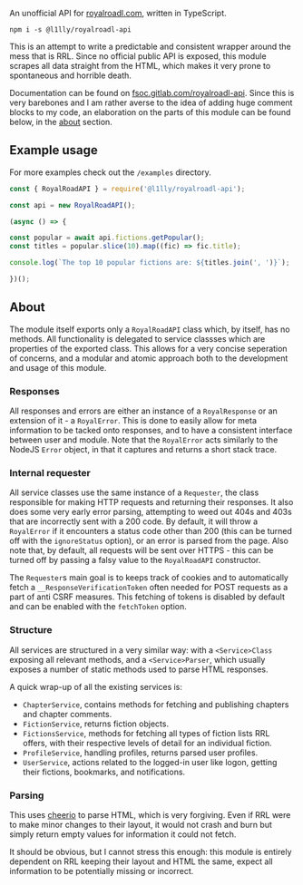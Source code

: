 An unofficial API for [royalroadl.com](https://royalroadl.com), written in TypeScript.

```
npm i -s @l1lly/royalroadl-api
```

This is an attempt to write a predictable and consistent wrapper around the  mess that is RRL. Since no official public API is exposed, this module scrapes all data straight from the HTML, which makes it very prone to spontaneous and horrible death.

Documentation can be found on [fsoc.gitlab.com/royalroadl-api](https://fsoc.gitlab.io/royalroadl-api/classes/royalroadapi.html). Since this is very barebones and I am rather averse to the idea of adding huge comment blocks to my code, an elaboration on the parts of this module can be found below, in the [about](#about) section.

## Example usage

For more examples check out the `/examples` directory.

```javascript
const { RoyalRoadAPI } = require('@l1lly/royalroadl-api');

const api = new RoyalRoadAPI();

(async () => {

const popular = await api.fictions.getPopular();
const titles = popular.slice(10).map((fic) => fic.title);

console.log(`The top 10 popular fictions are: ${titles.join(', ')}`);

})();
```

## About

The module itself exports only a `RoyalRoadAPI` class which, by itself, has no methods. All functionality is delegated to service classses which are properties of the exported class. This allows for a very concise seperation of concerns, and a modular and atomic approach both to the development and usage of this module.

### Responses

All responses and errors are either an instance of a `RoyalResponse` or an extension of it - a  `RoyalError`. This is done to easily allow for meta information to be tacked onto responses, and to have a consistent interface between user and module. Note that the `RoyalError` acts similarly to the NodeJS `Error` object, in that it captures and returns a short stack trace.

### Internal requester

All service classes use the same instance of a `Requester`, the class responsible for making HTTP requests and returning their responses. It also does some very early error parsing, attempting to weed out 404s and 403s that are incorrectly sent with a 200 code. By default, it will throw a `RoyalError` if it encounters a status code other than 200 (this can be turned off with the `ignoreStatus` option), or an error is parsed from the page. Also note that, by default, all requests will be sent over HTTPS - this can be turned off by passing a falsy value to the `RoyalRoadAPI` constructor.

The `Requester`s main goal is to keeps track of cookies and to automatically fetch a `__ResponseVerificationToken` often needed for POST requests as a part of anti CSRF measures. This fetching of tokens is disabled by default and can be enabled with the `fetchToken` option.

### Structure

All services are structured in a very similar way: with a `<Service>Class` exposing all relevant methods, and a `<Service>Parser`, which usually exposes a number of static methods used to parse HTML responses.

A quick wrap-up of all the existing services is: 
- `ChapterService`, contains methods for fetching and publishing chapters and chapter comments.
- `FictionService`, returns fiction objects.
- `FictionsService`, methods for fetching all types of fiction lists RRL offers, with their respective levels of detail for an individual fiction.
- `ProfileService`, handling profiles, returns parsed user profiles.
- `UserService`, actions related to the logged-in user like logon, getting their fictions, bookmarks, and notifications.

### Parsing

This uses [cheerio](https://github.com/cheeriojs/cheerio) to parse HTML, which is very forgiving. Even if RRL were to make minor changes to their layout, it would not crash and burn but simply return empty values for information it could not fetch.

It should be obvious, but I cannot stress this enough: this module is entirely dependent on RRL keeping their layout and HTML the same, expect all information to be potentially missing or incorrect.